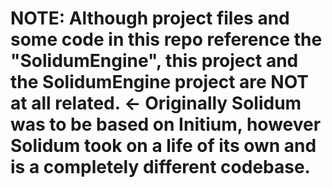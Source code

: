 # **NOTE: Although project files and some code in this repo reference the "SolidumEngine", this project and the SolidumEngine project are NOT at all related.** <- Originally Solidum was to be based on Initium, however Solidum took on a life of its own and is a completely different codebase.
